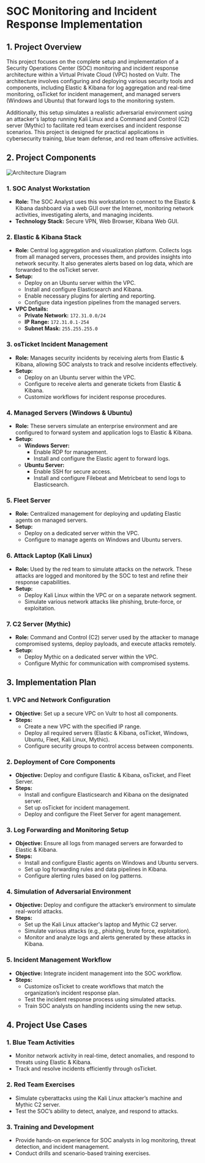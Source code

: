 # SOC Monitoring and Incident Response Implementation

## 1. Project Overview

This project focuses on the complete setup and implementation of a Security Operations Center (SOC) monitoring and incident response architecture within a Virtual Private Cloud (VPC) hosted on Vultr. The architecture involves configuring and deploying various security tools and components, including Elastic & Kibana for log aggregation and real-time monitoring, osTicket for incident management, and managed servers (Windows and Ubuntu) that forward logs to the monitoring system.

Additionally, this setup simulates a realistic adversarial environment using an attacker's laptop running Kali Linux and a Command and Control (C2) server (Mythic) to facilitate red team exercises and incident response scenarios. This project is designed for practical applications in cybersecurity training, blue team defense, and red team offensive activities.

## 2. Project Components
![Architecture Diagram](https://github.com/user-attachments/assets/4105f4df-6d1e-43f9-8d29-7e2f7cfa78af)

### 1. SOC Analyst Workstation
- **Role:** The SOC Analyst uses this workstation to connect to the Elastic & Kibana dashboard via a web GUI over the Internet, monitoring network activities, investigating alerts, and managing incidents.
- **Technology Stack:** Secure VPN, Web Browser, Kibana Web GUI.

### 2. Elastic & Kibana Stack
- **Role:** Central log aggregation and visualization platform. Collects logs from all managed servers, processes them, and provides insights into network security. It also generates alerts based on log data, which are forwarded to the osTicket server.
- **Setup:**
  - Deploy on an Ubuntu server within the VPC.
  - Install and configure Elasticsearch and Kibana.
  - Enable necessary plugins for alerting and reporting.
  - Configure data ingestion pipelines from the managed servers.
- **VPC Details:**
  - **Private Network:** `172.31.0.0/24`
  - **IP Range:** `172.31.0.1-254`
  - **Subnet Mask:** `255.255.255.0`

### 3. osTicket Incident Management
- **Role:** Manages security incidents by receiving alerts from Elastic & Kibana, allowing SOC analysts to track and resolve incidents effectively.
- **Setup:**
  - Deploy on an Ubuntu server within the VPC.
  - Configure to receive alerts and generate tickets from Elastic & Kibana.
  - Customize workflows for incident response procedures.

### 4. Managed Servers (Windows & Ubuntu)
- **Role:** These servers simulate an enterprise environment and are configured to forward system and application logs to Elastic & Kibana.
- **Setup:**
  - **Windows Server:**
    - Enable RDP for management.
    - Install and configure the Elastic agent to forward logs.
  - **Ubuntu Server:**
    - Enable SSH for secure access.
    - Install and configure Filebeat and Metricbeat to send logs to Elasticsearch.

### 5. Fleet Server
- **Role:** Centralized management for deploying and updating Elastic agents on managed servers.
- **Setup:**
  - Deploy on a dedicated server within the VPC.
  - Configure to manage agents on Windows and Ubuntu servers.

### 6. Attack Laptop (Kali Linux)
- **Role:** Used by the red team to simulate attacks on the network. These attacks are logged and monitored by the SOC to test and refine their response capabilities.
- **Setup:**
  - Deploy Kali Linux within the VPC or on a separate network segment.
  - Simulate various network attacks like phishing, brute-force, or exploitation.

### 7. C2 Server (Mythic)
- **Role:** Command and Control (C2) server used by the attacker to manage compromised systems, deploy payloads, and execute attacks remotely.
- **Setup:**
  - Deploy Mythic on a dedicated server within the VPC.
  - Configure Mythic for communication with compromised systems.

## 3. Implementation Plan

### 1. VPC and Network Configuration
- **Objective:** Set up a secure VPC on Vultr to host all components.
- **Steps:**
  - Create a new VPC with the specified IP range.
  - Deploy all required servers (Elastic & Kibana, osTicket, Windows, Ubuntu, Fleet, Kali Linux, Mythic).
  - Configure security groups to control access between components.

### 2. Deployment of Core Components
- **Objective:** Deploy and configure Elastic & Kibana, osTicket, and Fleet Server.
- **Steps:**
  - Install and configure Elasticsearch and Kibana on the designated server.
  - Set up osTicket for incident management.
  - Deploy and configure the Fleet Server for agent management.

### 3. Log Forwarding and Monitoring Setup
- **Objective:** Ensure all logs from managed servers are forwarded to Elastic & Kibana.
- **Steps:**
  - Install and configure Elastic agents on Windows and Ubuntu servers.
  - Set up log forwarding rules and data pipelines in Kibana.
  - Configure alerting rules based on log patterns.

### 4. Simulation of Adversarial Environment
- **Objective:** Deploy and configure the attacker’s environment to simulate real-world attacks.
- **Steps:**
  - Set up the Kali Linux attacker's laptop and Mythic C2 server.
  - Simulate various attacks (e.g., phishing, brute force, exploitation).
  - Monitor and analyze logs and alerts generated by these attacks in Kibana.

### 5. Incident Management Workflow
- **Objective:** Integrate incident management into the SOC workflow.
- **Steps:**
  - Customize osTicket to create workflows that match the organization’s incident response plan.
  - Test the incident response process using simulated attacks.
  - Train SOC analysts on handling incidents using the new setup.

## 4. Project Use Cases

### 1. Blue Team Activities
- Monitor network activity in real-time, detect anomalies, and respond to threats using Elastic & Kibana.
- Track and resolve incidents efficiently through osTicket.

### 2. Red Team Exercises
- Simulate cyberattacks using the Kali Linux attacker’s machine and Mythic C2 server.
- Test the SOC’s ability to detect, analyze, and respond to attacks.

### 3. Training and Development
- Provide hands-on experience for SOC analysts in log monitoring, threat detection, and incident management.
- Conduct drills and scenario-based training exercises.
